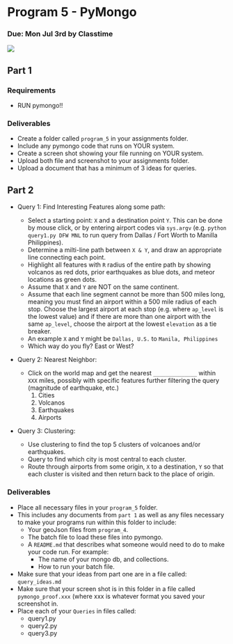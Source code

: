 Program 5 - PyMongo
=========

### Due: Mon Jul 3rd by Classtime

![](https://d3vv6lp55qjaqc.cloudfront.net/items/3f2W3H0N2h3H11402t3a/1024x512_cropped.png) 

## Part 1

### Requirements
- RUN pymongo!!

### Deliverables
- Create a folder called `program_5` in your assignments folder.
- Include any pymongo code that runs on YOUR system.
- Create a screen shot showing your file running on YOUR system.
- Upload both file and screenshot to your assignments folder. 
- Upload a document that has a minimum of 3 ideas for queries.

## Part 2

- Query 1: Find Interesting Features along some path:
    - Select a starting point: `X` and a destination point `Y`. This can be done by mouse click, or by entering airport codes via `sys.argv` (e.g. `python query1.py DFW MNL` to run query from Dallas / Fort Worth to Manilla Philippines).
    - Determine a milti-line path between `X & Y`, and draw an appropriate line connecting each point.
    - Highlight all features with `R` radius of the entire path by showing volcanos as red dots, prior earthquakes as blue dots, and meteor locations as green dots.
    - Assume that `X` and `Y` are NOT on the same continent.
    - Assume that each line segment cannot be more than 500 miles long, meaning you must find an airport within a 500 mile radius of each stop. Choose the largest airport at each stop (e.g. where `ap_level` is the lowest value) and if there are more than one airport with the same `ap_level`, choose the airport at the lowest `elevation` as a tie breaker.
    - An example `X` and `Y` might be `Dallas, U.S.` to `Manila, Philippines`
    - Which way do you fly? East or West?
    
    
- Query 2: Nearest Neighbor: 
    - Click on the world map and get the nearest `______________` within `XXX` miles, possibly with specific features further filtering the query (magnitude of earthquake, etc.) 
        1. Cities 
        2. Volcanos 
        3. Earthquakes 
        4. Airports
        
        
- Query 3: Clustering:
    - Use clustering to find the top 5 clusters of volcanoes and/or earthquakes. 
    - Query to find which city is most central to each cluster. 
    - Route through airports from some origin, `X` to a destination, `Y` so that each cluster is visited and then return back to the place of origin. 
    
### Deliverables
- Place all necessary files in your `program_5` folder.
- This includes any documents from `part 1` as well as any files necessary to make your programs run within this folder to include:
    - Your geoJson files from `program_4`.
    - The batch file to load these files into pymongo.
    - A `README.md` that describes what someone would need to do to make your code run. For example:
        - The name of your mongo db, and collections.
        - How to run your batch file.
- Make sure that your ideas from part one are in a file called: `query_ideas.md` 
- Make sure that your screen shot is in this folder in a file called `pymongo_proof.xxx` (where xxx is whatever format you saved your screenshot in.
- Place each of your `Queries` in files called:
    - query1.py
    - query2.py
    - query3.py

